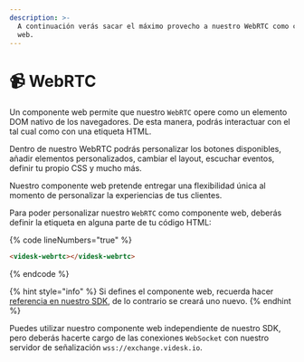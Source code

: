 ```yaml
---
description: >-
  A continuación verás sacar el máximo provecho a nuestro WebRTC como componente
  web.
---
```


# 📹 WebRTC

Un componente web permite que nuestro `WebRTC` opere como un elemento DOM nativo de los navegadores. De esta manera, podrás interactuar con el tal cual como con una etiqueta HTML.

Dentro de nuestro WebRTC podrás personalizar los botones disponibles, añadir elementos personalizados, cambiar el layout, escuchar eventos, definir tu propio CSS y mucho más.

Nuestro componente web pretende entregar una flexibilidad única al momento de personalizar la experiencias de tus clientes.

Para poder personalizar nuestro `WebRTC` como componente web, deberás definir la etiqueta en alguna parte de tu código HTML:

{% code lineNumbers="true" %}
```html
<videsk-webrtc></videsk-webrtc>
```
{% endcode %}

{% hint style="info" %}
Si defines el componente web, recuerda hacer [referencia en nuestro SDK](../../sdks/webrtc/metodos.md#create), de lo contrario se creará uno nuevo.
{% endhint %}

Puedes utilizar nuestro componente web independiente de nuestro SDK, pero deberás hacerte cargo de las conexiones `WebSocket` con nuestro servidor de señalización `wss://exchange.videsk.io`.
